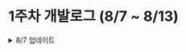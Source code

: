 # 1주차 개발로그 (8/7 ~ 8/13) 

<details>
<summary> 8/7 업데이트 </summary>

- MA-DS-2023 팀프로젝트 노션, 깃 페이지 생성
- 이현승 팀원 초대 및 주제 선정
</details>

<br>
